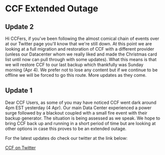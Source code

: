 # CCF Extended Outage

## Update 2
Hi CCFers, if you've been following the almost comical chain of events over at our Twitter page you'll know that we're still down. At this point we are looking at a full migration and restoration of CCF with a different provider (unless our Datacenter whom we really liked and made the Christmas card list until now can pull through with some updates). What this means is that we will restore CCF to our last backup which thankfully was Sunday morning (Apr 4). We prefer not to lose any content but if we continue to be offline we will be forced to go this route. More updates as they come.

## Update 1
Dear CCF Users, as some of you may have noticed CCF went dark around 4pm EST yesterday (4 Apr). Our main Data Center experienced a power surge followed by a blackout coupled with a small fire event with their backup generator. The situation is being assessed as we speak. We hope to bring CCF back up and running in a short period of time but are looking at other options in case this proves to be an extended outage.

For the latest updates do check our twitter at the link below:

[CCF on Twitter](https://twitter.com/CorvetteForums)

